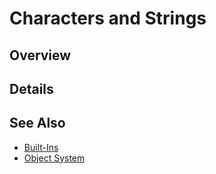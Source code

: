 Characters and Strings
======================

## Overview




## Details




## See Also
* [Built-Ins](Built-Ins.md)
* [Object System](Object_System.md)

